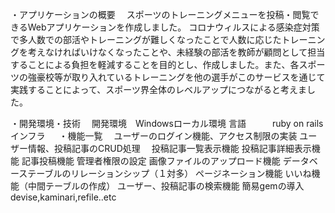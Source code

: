 ・アプリケーションの概要
　スポーツのトレーニングメニューを投稿・閲覧できるWebアプリケーションを作成しました。
  コロナウィルスによる感染症対策で多人数での部活やトレーニングが難しくなったことで人数に応じたトレーニングを考えなければいけなくなったことや、未経験の部活を教師が顧問として担当することによる負担を軽減することを目的とし、作成しました。また、各スポーツの強豪校等が取り入れているトレーニングを他の選手がこのサービスを通じて実践することによって、スポーツ界全体のレベルアップにつながると考えました。
 
 ・開発環境・技術
 　開発環境　Windowsローカル環境
   言語　　　ruby on rails
   インフラ
 　
  ・機能一覧
  　ユーザーのログイン機能、アクセス制限の実装
    ユーザー情報、投稿記事のCRUD処理
  　投稿記事一覧表示機能
    投稿記事詳細表示機能
    記事投稿機能
    管理者権限の設定
    画像ファイルのアップロード機能
    データベーステーブルのリレーションシップ（１対多）
    ページネーション機能
    いいね機能（中間テーブルの作成）
    ユーザー、投稿記事の検索機能
    簡易gemの導入　devise,kaminari,refile..etc
    
   
